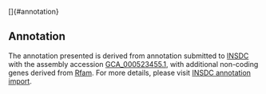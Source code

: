 []{#annotation}

Annotation
----------

The annotation presented is derived from annotation submitted to
[INSDC](http://www.insdc.org) with the assembly accession
[GCA\_000523455.1](http://www.ebi.ac.uk/ena/data/view/GCA_000523455.1),
with additional non-coding genes derived from
[Rfam](http://rfam.xfam.org/). For more details, please visit [INSDC
annotation
import](http://ensemblgenomes.org/info/data/insdc_annotation).
